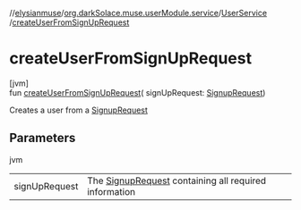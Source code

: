 //[elysianmuse](../../../index.md)/[org.darkSolace.muse.userModule.service](../index.md)/[UserService](index.md)
/[createUserFromSignUpRequest](create-user-from-sign-up-request.md)

# createUserFromSignUpRequest

[jvm]\
fun [createUserFromSignUpRequest](create-user-from-sign-up-request.md)(
signUpRequest: [SignupRequest](../../org.darkSolace.muse.securityModule.model/-signup-request/index.md))

Creates a user from a [SignupRequest](../../org.darkSolace.muse.securityModule.model/-signup-request/index.md)

## Parameters

jvm

| | |
|---|---|
| signUpRequest | The [SignupRequest](../../org.darkSolace.muse.securityModule.model/-signup-request/index.md) containing all required information |
